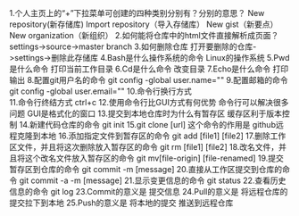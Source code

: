 1.个人主页上的“+”下拉菜单可创建的四种类别分别有？分别的意思？
  New repository(新存储库)  Import repository（导入存储库）  New gist（新要点） New organization（新组织）
2.如何能将仓库中的html文件直接解析成页面？
  settings->source->master branch
3.如何删除仓库
  打开要删除的仓库->settings->删除此存储库
4.Bash是什么操作系统的命令
  Linux的操作系统
5.Pwd是什么命令
  打印当前工作目录
6.Cd是什么命令
  改变目录
7.Echo是什么命令
  打印输出
8.配置git用户名的命令
  git config -global user.name=""
9.配置邮箱的命令
  git config -global user.email=""
10.命令行换行方式
   \
11.命令行终结方式
   ctrl+c
12.使用命令行比GUI方式有何优势
   命令行可以解决很多问题
   GUI是格式化的窗口
13.提交到本地仓库时为什么有暂存区
   缓存区利于版本控制
14.新建代码仓库的命令
   git init
15.git clone [url] 这个命令的作用是
   github远程克隆到本地
16.添加指定文件到暂存区的命令
   git add [file1] [file2]
17.删除工作区文件，并且将这次删除放入暂存区的命令
   git rm [file1] [file2]
18.改名文件，并且将这个改名文件放入暂存区的命令
   git mv[file-origin] [file-renamed]
19.提交暂存区到仓库的命令
   git commit -m [message]
20.直接从工作区提交到仓库的命令
   git commit -a -m [message]
21.显示变更信息的命令
   git status
22.查看历史信息的命令
   git log
23.Commit的意义是
   提交信息
24.Pull的意义是
   将远程仓库的提交拉下到本地
25.Push的意义是
   将本地的提交 推送到远程仓库
